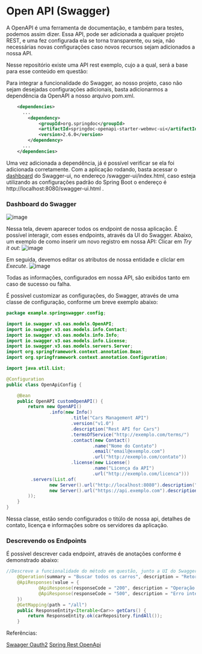 # Open API (Swagger)

A OpenAPI é uma ferramenta de documentação, e também para testes, podemos assim dizer.
Essa API, pode ser adicionada a qualquer projeto REST, e uma fez configurada ela se torna transparente, ou seja, não necessárias novas configurações caso novos recursos sejam adicionados a nossa API.

Nesse repositório existe uma API rest exemplo, cujo a a qual, será a base para esse conteúdo em questão:

Para integrar a funcionalidade do Swagger, ao nosso projeto, caso não sejam desejadas configurações adicionais, basta adicionarmos a dependência da OpenAPI a nosso arquivo pom.xml.

``` xml
    <dependencies>
      ...
        <dependency>
            <groupId>org.springdoc</groupId>
            <artifactId>springdoc-openapi-starter-webmvc-ui</artifactId>
            <version>2.6.0</version>
        </dependency>
      ...
    </dependencies>
```

Uma vez adicionada a dependência, já é possível verificar se ela foi adicionada corretamente. Com a aplicação rodando, basta acessar o [dashboard](http://localhost:8080/swagger-ui.html) do Swagger-ui, no endereço /swagger-ui/index.html, caso esteja utilizando as configurações padrão do Spring Boot o endereço é http://localhost:8080/swagger-ui.html .

### Dashboard do Swagger
![image](https://github.com/user-attachments/assets/978cd52e-f055-486d-9f47-11a6d564f42b)

Nessa tela, devem aparecer todos os endpoint de nossa aplicação.
É possível interagir, com esses endpoints, através da UI do Swagger. Abaixo, um exemplo de como inserir um novo registro em nossa API:
Clicar em *Try it out*:
![image](https://github.com/user-attachments/assets/2bfd8195-c78b-40b4-bbe9-276857db55fa)

Em seguida, devemos editar os atributos de nossa entidade e cliclar em *Execute*.
![image](https://github.com/user-attachments/assets/a1be227f-feae-4daf-94a7-2539b5745a2f)

Todas as informações, configurados em nossa API, são exibidos tanto em caso de sucesso ou falha.

É possível customizar as configurações, do Swagger, através de uma classe de configuração, conforme um breve exemplo abaixo:

``` java
package example.springswagger.config;

import io.swagger.v3.oas.models.OpenAPI;
import io.swagger.v3.oas.models.info.Contact;
import io.swagger.v3.oas.models.info.Info;
import io.swagger.v3.oas.models.info.License;
import io.swagger.v3.oas.models.servers.Server;
import org.springframework.context.annotation.Bean;
import org.springframework.context.annotation.Configuration;

import java.util.List;

@Configuration
public class OpenApiConfig {

    @Bean
    public OpenAPI customOpenAPI() {
        return new OpenAPI()
                .info(new Info()
                        .title("Cars Management API")
                        .version("v1.0")
                        .description("Rest API for Cars")
                        .termsOfService("http://exemplo.com/terms/")
                        .contact(new Contact()
                                .name("Nome do Contato")
                                .email("email@exemplo.com")
                                .url("http://exemplo.com/contato"))
                        .license(new License()
                                .name("Licença da API")
                                .url("http://exemplo.com/licenca")))
         .servers(List.of(
                new Server().url("http://localhost:8080").description("Servidor de Desenvolvimento"),
                new Server().url("https://api.exemplo.com").description("Servidor de Produção")
        ));
    }
}
```
Nessa classe, estão sendo configurados o titúlo de nossa api, detalhes de contato, licença e informações sobre os servidores da aplicação.

### Descrevendo os Endpoints
É possível descrever cada endpoint, através de anotações conforme é demonstrado abaixo:

``` java
//Descreve a funcionalidade do método em questão, junto a UI do Swagger
    @Operation(summary = "Buscar todos os carros", description = "Retorna uma lista de todos os carros cadastrados.")
    @ApiResponses(value = {
            @ApiResponse(responseCode = "200", description = "Operação bem-sucedida"),
            @ApiResponse(responseCode = "500", description = "Erro interno no servidor")
    })
    @GetMapping(path = "/all")
    public ResponseEntity<Iterable<Car>> getCars() {
        return ResponseEntity.ok(carRepository.findAll());
    }
```

Referências:

[Swaager Oauth2](https://codersite.dev/spring-boot-oauth2/)
[Spring Rest OpenApi](https://www.baeldung.com/spring-rest-openapi-documentation)


